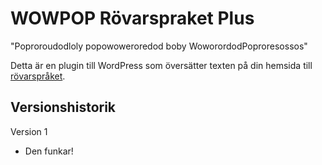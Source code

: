 WOWPOP Rövarspraket Plus
========================

"Poproroudodloly popowoweroredod boby WoworordodPoproresossos"

Detta är en plugin till WordPress som översätter texten på din hemsida till [rövarspråket](http://sv.wikipedia.org/wiki/Rövarspråket).

## Versionshistorik

Version 1
- Den funkar!


